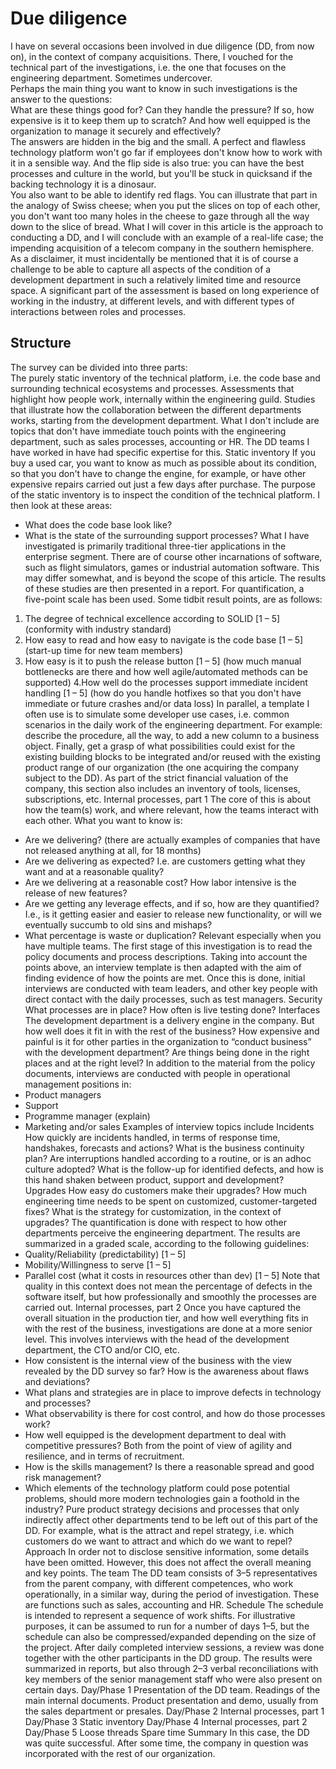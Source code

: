 # Due diligence

I have on several occasions been involved in due diligence (DD, from now on), in the context of company acquisitions. There, I vouched for the technical part of the investigations, i.e. the one that focuses on the engineering department. Sometimes undercover.  
Perhaps the main thing you want to know in such investigations is the answer to the questions:  
What are these things good for? Can they handle the pressure? If so, how expensive is it to keep them up to scratch? And how well equipped is the organization to manage it securely and effectively?  
The answers are hidden in the big and the small. A perfect and flawless technology platform won't go far if employees don't know how to work with it in a sensible way. And the flip side is also true: you can have the best processes and culture in the world, but you'll be stuck in quicksand if the backing technology it is a dinosaur.  
You also want to be able to identify red flags. You can illustrate that part in the analogy of Swiss cheese; when you put the slices on top of each other, you don't want too many holes in the cheese to gaze through all the way down to the slice of bread.
What I will cover in this article is the approach to conducting a DD, and I will conclude with an example of a real-life case; the impending acquisition of a telecom company in the southern hemisphere.  
As a disclaimer, it must incidentally be mentioned that it is of course a challenge to be able to capture all aspects of the condition of a development department in such a relatively limited time and resource space. A significant part of the assessment is based on long experience of working in the industry, at different levels, and with different types of interactions between roles and processes.  

## Structure
The survey can be divided into three parts:  
The purely static inventory of the technical platform, i.e. the code base and surrounding technical ecosystems and processes.
Assessments that highlight how people work, internally within the engineering guild.
Studies that illustrate how the collaboration between the different departments works, starting from the development department.
What I don't include are topics that don't have immediate touch points with the engineering department, such as sales processes, accounting or HR. The DD teams I have worked in have had specific expertise for this.
Static inventory
If you buy a used car, you want to know as much as possible about its condition, so that you don't have to change the engine, for example, or have other expensive repairs carried out just a few days after purchase.
The purpose of the static inventory is to inspect the condition of the technical platform. I then look at these areas:
- What does the code base look like?
- What is the state of the surrounding support processes?
What I have investigated is primarily traditional three-tier applications in the enterprise segment. There are of course other incarnations of software, such as flight simulators, games or industrial automation software. This may differ somewhat, and is beyond the scope of this article.
The results of these studies are then presented in a report. For quantification, a five-point scale has been used. Some tidbit result points, are as follows:
1. The degree of technical excellence according to SOLID [1 – 5] (conformity with industry standard)
2. How easy to read and how easy to navigate is the code base [1 – 5] (start-up time for new team members)
3. How easy is it to push the release button [1 – 5] (how much manual bottlenecks are there and how well agile/automated methods can be supported)
4.How well do the processes support immediate incident handling [1 – 5] (how do you handle hotfixes so that you don't have immediate or future crashes and/or data loss)
In parallel, a template I often use is to simulate some developer use cases, i.e. common scenarios in the daily work of the engineering department. For example: describe the procedure, all the way, to add a new column to a business object.
Finally, get a grasp of what possibilities could exist for the existing building blocks to be integrated and/or reused with the existing product range of our organization (the one acquiring the company subject to the DD).
As part of the strict financial valuation of the company, this section also includes an inventory of tools, licenses, subscriptions, etc.
Internal processes, part 1
The core of this is about how the team(s) work, and where relevant, how the teams interact with each other. What you want to know is:

- Are we delivering? (there are actually examples of companies that have not released anything at all, for 18 months)
- Are we delivering as expected? I.e. are customers getting what they want and at a reasonable quality?
- Are we delivering at a reasonable cost? How labor intensive is the release of new features?
- Are we getting any leverage effects, and if so, how are they quantified? I.e., is it getting easier and easier to release new functionality, or will we eventually succumb to old sins and mishaps?
- What percentage is waste or duplication? Relevant especially when you have multiple teams.
The first stage of this investigation is to read the policy documents and process descriptions. Taking into account the points above, an interview template is then adapted with the aim of finding evidence of how the points are met.
Once this is done, initial interviews are conducted with team leaders, and other key people with direct contact with the daily processes, such as test managers.
Security
What processes are in place? How often is live testing done?
Interfaces
The development department is a delivery engine in the company. But how well does it fit in with the rest of the business? How expensive and painful is it for other parties in the organization to “conduct business” with the development department? Are things being done in the right places and at the right level?
In addition to the material from the policy documents, interviews are conducted with people in operational management positions in:
- Product managers
- Support
- Programme manager (explain)
- Marketing and/or sales
Examples of interview topics include 
Incidents
How quickly are incidents handled, in terms of response time, handshakes, forecasts and actions? What is the business continuity plan? Are interruptions handled according to a routine, or is an adhoc culture adopted? What is the follow-up for identified defects, and how is this hand shaken between product, support and development? 
Upgrades
How easy do customers make their upgrades? How much engineering time needs to be spent on customized, customer-targeted fixes? What is the strategy for customization, in the context of upgrades?
The quantification is done with respect to how other departments perceive the engineering department. The results are summarized in a graded scale, according to the following guidelines:
- Quality/Reliability (predictability) [1 – 5]
- Mobility/Willingness to serve [1 – 5]
- Parallel cost (what it costs in resources other than dev) [1 – 5]
Note that quality in this context does not mean the percentage of defects in the software itself, but how professionally and smoothly the processes are carried out.
Internal processes, part 2
Once you have captured the overall situation in the production tier, and how well everything fits in with the rest of the business, investigations are done at a more senior level. This involves interviews with the head of the development department, the CTO and/or CIO, etc.
- How consistent is the internal view of the business with the view revealed by the DD survey so far? How is the awareness about flaws and deviations?
- What plans and strategies are in place to improve defects in technology and processes?
- What observability is there for cost control, and how do those processes work?
- How well equipped is the development department to deal with competitive pressures? Both from the point of view of agility and resilience, and in terms of recruitment.
- How is the skills management? Is there a reasonable spread and good risk management?
- Which elements of the technology platform could pose potential problems, should more modern technologies gain a foothold in the industry?
Pure product strategy decisions and processes that only indirectly affect other departments tend to be left out of this part of the DD. For example, what is the attract and repel strategy, i.e. which customers do we want to attract and which do we want to repel?
Approach
In order not to disclose sensitive information, some details have been omitted. However, this does not affect the overall meaning and key points.
The team
The DD team consists of 3–5 representatives from the parent company, with different competences, who work operationally, in a similar way, during the period of investigation. These are functions such as sales, accounting and HR.
Schedule
The schedule is intended to represent a sequence of work shifts. For illustrative purposes, it can be assumed to run for a number of days 1–5, but the schedule can also be compressed/expanded depending on the size of the project.
After daily completed interview sessions, a review was done together with the other participants in the DD group.
The results were summarized in reports, but also through 2–3 verbal reconciliations with key members of the senior management staff who were also present on certain days.
Day/Phase 1
Presentation of the DD team. Readings of the main internal documents.
Product presentation and demo, usually from the sales department or presales.
Day/Phase 2
Internal processes, part 1
Day/Phase 3
Static inventory
Day/Phase 4
Internal processes, part 2
Day/Phase 5
Loose threads
Spare time
Summary
In this case, the DD was quite successful. After some time, the company in question was incorporated with the rest of our organization.

